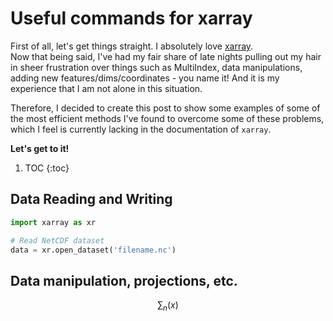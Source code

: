 # Useful commands for xarray 

First of all, let's get things straight. I absolutely love [xarray](http://xarray.pydata.org/en/stable/).  
Now that being said, I've had my fair share of late nights pulling out my hair in sheer frustration over things such as MultiIndex, data manipulations, adding new features/dims/coordinates - you name it! And it is my experience that I am not alone in this situation. 

Therefore, I decided to create this post to show some examples of some of the most efficient methods I've found to overcome some of these problems, which I feel is currently lacking in the documentation of `xarray`.  


**Let's get to it!**

1. TOC
{:toc}


## Data Reading and Writing
```python
import xarray as xr

# Read NetCDF dataset 
data = xr.open_dataset('filename.nc')

```

## Data manipulation, projections, etc.
$$
\sum_n (x)
$$
